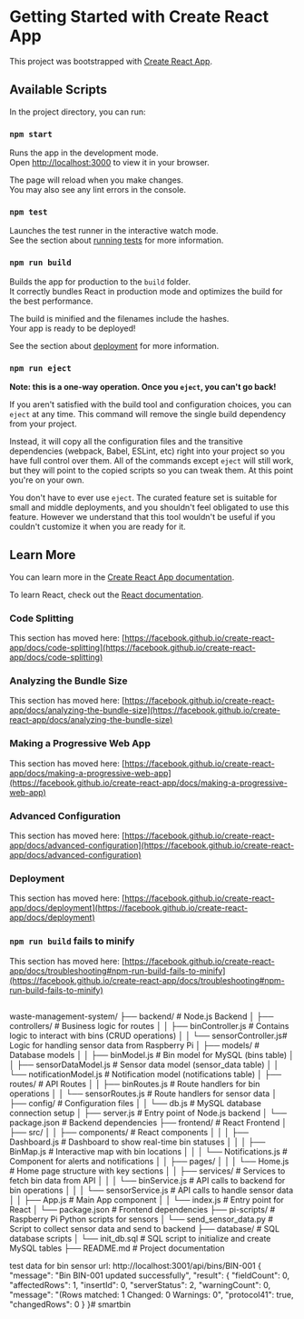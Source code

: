 # Getting Started with Create React App

This project was bootstrapped with [Create React App](https://github.com/facebook/create-react-app).

## Available Scripts

In the project directory, you can run:

### `npm start`

Runs the app in the development mode.\
Open [http://localhost:3000](http://localhost:3000) to view it in your browser.

The page will reload when you make changes.\
You may also see any lint errors in the console.

### `npm test`

Launches the test runner in the interactive watch mode.\
See the section about [running tests](https://facebook.github.io/create-react-app/docs/running-tests) for more information.

### `npm run build`

Builds the app for production to the `build` folder.\
It correctly bundles React in production mode and optimizes the build for the best performance.

The build is minified and the filenames include the hashes.\
Your app is ready to be deployed!

See the section about [deployment](https://facebook.github.io/create-react-app/docs/deployment) for more information.

### `npm run eject`

**Note: this is a one-way operation. Once you `eject`, you can't go back!**

If you aren't satisfied with the build tool and configuration choices, you can `eject` at any time. This command will remove the single build dependency from your project.

Instead, it will copy all the configuration files and the transitive dependencies (webpack, Babel, ESLint, etc) right into your project so you have full control over them. All of the commands except `eject` will still work, but they will point to the copied scripts so you can tweak them. At this point you're on your own.

You don't have to ever use `eject`. The curated feature set is suitable for small and middle deployments, and you shouldn't feel obligated to use this feature. However we understand that this tool wouldn't be useful if you couldn't customize it when you are ready for it.

## Learn More

You can learn more in the [Create React App documentation](https://facebook.github.io/create-react-app/docs/getting-started).

To learn React, check out the [React documentation](https://reactjs.org/).

### Code Splitting

This section has moved here: [https://facebook.github.io/create-react-app/docs/code-splitting](https://facebook.github.io/create-react-app/docs/code-splitting)

### Analyzing the Bundle Size

This section has moved here: [https://facebook.github.io/create-react-app/docs/analyzing-the-bundle-size](https://facebook.github.io/create-react-app/docs/analyzing-the-bundle-size)

### Making a Progressive Web App

This section has moved here: [https://facebook.github.io/create-react-app/docs/making-a-progressive-web-app](https://facebook.github.io/create-react-app/docs/making-a-progressive-web-app)

### Advanced Configuration

This section has moved here: [https://facebook.github.io/create-react-app/docs/advanced-configuration](https://facebook.github.io/create-react-app/docs/advanced-configuration)

### Deployment

This section has moved here: [https://facebook.github.io/create-react-app/docs/deployment](https://facebook.github.io/create-react-app/docs/deployment)

### `npm run build` fails to minify

This section has moved here: [https://facebook.github.io/create-react-app/docs/troubleshooting#npm-run-build-fails-to-minify](https://facebook.github.io/create-react-app/docs/troubleshooting#npm-run-build-fails-to-minify)
##
waste-management-system/
├── backend/                   # Node.js Backend
│   ├── controllers/           # Business logic for routes
│   │   ├── binController.js   # Contains logic to interact with bins (CRUD operations)
│   │   └── sensorController.js# Logic for handling sensor data from Raspberry Pi
│   ├── models/                # Database models
│   │   ├── binModel.js        # Bin model for MySQL (bins table)
│   │   ├── sensorDataModel.js # Sensor data model (sensor_data table)
│   │   └── notificationModel.js # Notification model (notifications table)
│   ├── routes/                # API Routes
│   │   ├── binRoutes.js       # Route handlers for bin operations
│   │   └── sensorRoutes.js    # Route handlers for sensor data
│   ├── config/                # Configuration files
│   │   └── db.js              # MySQL database connection setup
│   ├── server.js              # Entry point of Node.js backend
│   └── package.json           # Backend dependencies
├── frontend/                  # React Frontend
│   ├── src/
│   │   ├── components/        # React components
│   │   │   ├── Dashboard.js   # Dashboard to show real-time bin statuses
│   │   │   ├── BinMap.js      # Interactive map with bin locations
│   │   │   └── Notifications.js # Component for alerts and notifications
│   │   ├── pages/
│   │   │   └── Home.js        # Home page structure with key sections
│   │   ├── services/          # Services to fetch bin data from API
│   │   │   └── binService.js  # API calls to backend for bin operations
│   │   │   └── sensorService.js # API calls to handle sensor data
│   │   ├── App.js             # Main App component
│   │   └── index.js           # Entry point for React
│   └── package.json           # Frontend dependencies
├── pi-scripts/                # Raspberry Pi Python scripts for sensors
│   └── send_sensor_data.py    # Script to collect sensor data and send to backend
├── database/                  # SQL database scripts
│   └── init_db.sql            # SQL script to initialize and create MySQL tables
├── README.md                  # Project documentation

test data for bin sensor
url:
http://localhost:3001/api/bins/BIN-001
{
	"message": "Bin BIN-001 updated successfully",
	"result": {
		"fieldCount": 0,
		"affectedRows": 1,
		"insertId": 0,
		"serverStatus": 2,
		"warningCount": 0,
		"message": "(Rows matched: 1  Changed: 0  Warnings: 0",
		"protocol41": true,
		"changedRows": 0
	}
}# smartbin
